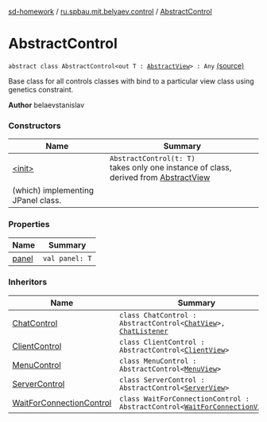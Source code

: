 [sd-homework](../../index.md) / [ru.spbau.mit.belyaev.control](../index.md) / [AbstractControl](.)

# AbstractControl

`abstract class AbstractControl<out T : `[`AbstractView`](../../ru.spbau.mit.belyaev.view/-abstract-view/index.md)`> : Any` [(source)](https://github.com/StasBel/sd-homework/blob/gRPC/src/main/kotlin/ru/spbau/mit/belyaev/control/AbstractControl.kt#L16)

Base class for all controls classes with bind to a
particular view class using genetics constraint.

**Author**
belaevstanislav

### Constructors

| Name | Summary |
|---|---|
| [&lt;init&gt;](-init-.md) | `AbstractControl(t: T)`<br>takes only one instance of class, derived from [AbstractView](../../ru.spbau.mit.belyaev.view/-abstract-view/index.md)
(which) implementing JPanel class. |

### Properties

| Name | Summary |
|---|---|
| [panel](panel.md) | `val panel: T` |

### Inheritors

| Name | Summary |
|---|---|
| [ChatControl](../-chat-control/index.md) | `class ChatControl : AbstractControl<`[`ChatView`](../../ru.spbau.mit.belyaev.view/-chat-view/index.md)`>, `[`ChatListener`](../../ru.spbau.mit.belyaev.model/-chat-listener/index.md) |
| [ClientControl](../-client-control/index.md) | `class ClientControl : AbstractControl<`[`ClientView`](../../ru.spbau.mit.belyaev.view/-client-view/index.md)`>` |
| [MenuControl](../-menu-control/index.md) | `class MenuControl : AbstractControl<`[`MenuView`](../../ru.spbau.mit.belyaev.view/-menu-view/index.md)`>` |
| [ServerControl](../-server-control/index.md) | `class ServerControl : AbstractControl<`[`ServerView`](../../ru.spbau.mit.belyaev.view/-server-view/index.md)`>` |
| [WaitForConnectionControl](../-wait-for-connection-control/index.md) | `class WaitForConnectionControl : AbstractControl<`[`WaitForConnectionView`](../../ru.spbau.mit.belyaev.view/-wait-for-connection-view/index.md)`>` |
